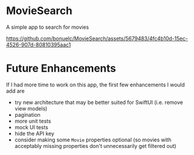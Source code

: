 # MovieSearch
A simple app to search for movies

https://github.com/bonuelc/MovieSearch/assets/5679483/4fc4b10d-15ec-4526-907d-80810395aac1

# Future Enhancements
If I had more time to work on this app, the first few enhancements I would add are
- try new architecture that may be better suited for SwiftUI (i.e. remove view models)
- pagination
- more unit tests
- mock UI tests
- hide the API key
- consider making some `Movie` properties optional (so movies with acceptably missing properties don't unnecessarily get filtered out)
